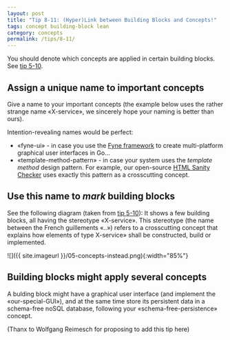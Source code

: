 ```yaml
---
layout: post
title: "Tip 8-11: (Hyper)Link between Building Blocks and Concepts!"
tags: concept building-block lean
category: concepts
permalink: /tips/8-11/
---
```


You should denote which concepts are applied in certain building blocks.
See [tip 5-10](/tips/5-10).


## Assign a unique name to important concepts
Give a name to your important concepts (the example below uses the rather strange name «X-service»,
we sincerely hope your naming is better than ours).

Intention-revealing names would be perfect:

* «fyne-ui» - in case you use the [Fyne framework](https://fyne.io) to create multi-platform graphical user interfaces in Go... 
* «template-method-pattern» - in case your system uses the _template method_ design pattern. For example, our open-source [HTML Sanity Checker](https://aim42.github.io/htmlSanityCheck/arc42/About-This-Docu.html) uses exactly this pattern as a crosscutting concept. 




## Use this name to _mark_ building blocks

See the following diagram (taken from [tip 5-10](/tips/5-10)): 
It shows a few building blocks, all having the stereotype «X-service». 
This stereotype (the name between the French guillements «..») refers to a crosscutting
concept that explains how elements of type X-service» shall be constructed,
build or implemented.

![]({{ site.imageurl }}/05-concepts-instead.png){:width="85%"}

## Building blocks might apply several concepts

A bulding block might have a graphical user interface (and implement the «our-special-GUI»),
and at the same time store its persistent data in a schema-free noSQL database,
following your «schema-free-persistence» concept.


(Thanx to Wolfgang Reimesch for proposing to add this tip here)
